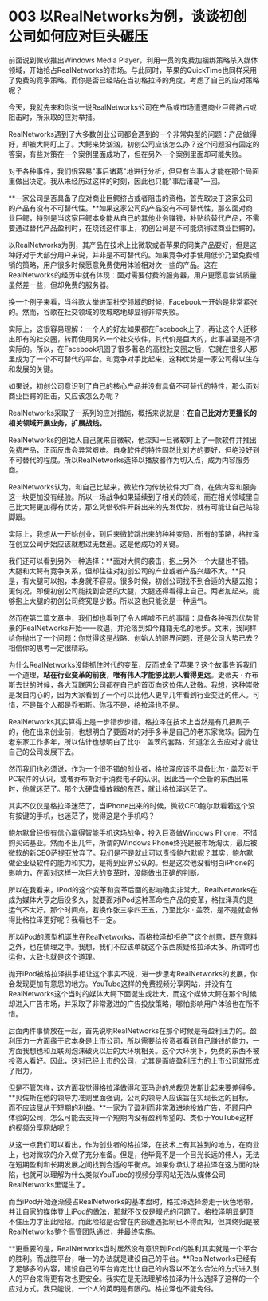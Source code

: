 # 003 以RealNetworks为例，谈谈初创公司如何应对巨头碾压

前面说到微软推出Windows Media
Player，利用一贯的免费加捆绑策略杀入媒体领域，开始抢占RealNetworks的市场。与此同时，苹果的QuickTime也同样采用了免费的竞争策略。而你是否已经站在当初格拉泽的角度，考虑了自己的应对策略呢？

今天，我就先来和你说一说RealNetworks公司在产品或市场遭遇商业巨鳄挤占或阻击时，所采取的应对举措。

RealNetworks遇到了大多数创业公司都会遇到的一个非常典型的问题：产品做得好，却被大鳄盯上了。大鳄来势汹汹，初创公司应该怎么办？这个问题没有固定的答案，有些对策在一个案例里面成功了，但在另外一个案例里面却可能失败。

对于各种事件，我们很容易"事后诸葛"地进行分析，但只有当事人才能在那个局面里做出决定。我从未经历过这样的时刻，因此也只能"事后诸葛"一回。

**一家公司是否具备了应对商业巨鳄挤占或者阻击的资格，首先取决于这家公司的产品有没有不可替代性。**如果这家公司的产品没有不可替代性，那么面对商业巨鳄，特别是当这家巨鳄本身能从自己的其他业务赚钱，补贴给替代产品，不需要通过替代产品盈利时，在烧钱这件事上，初创公司是不可能烧得过商业巨鳄的。

以RealNetworks为例，其产品在技术上比微软或者苹果的同类产品要好，但是这种好对于大部分用户来说，并非是不可替代的。如果竞争对手使用低价乃至免费倾销的策略，用户很多时候愿意免费使用体验相对次一些的产品。这在RealNetworks的经历中就有体现：面对需要付费的服务器，用户更愿意尝试质量虽然差一些，但却免费的服务器。

换一个例子来看，当谷歌大举进军社交领域的时候，Facebook一开始是非常紧张的。然而，谷歌在社交领域的攻城略地却显得非常失败。

实际上，这很容易理解：一个人的好友如果都在Facebook上了，再让这个人迁移出即有的社交圈，转而使用另外一个社交软件，其代价是巨大的，此事甚至是不切实际的。所以，在Facebook巩固了很多著名的高校社交圈之后，它就在很多人那里成为了一个不可替代的平台。和竞争对手比起来，这种优势是一家公司得以生存和发展的关键。

如果说，初创公司意识到了自己的核心产品并没有具备不可替代的特性，那么面对商业巨鳄的阻击，又应该怎么办呢？

RealNetworks采取了一系列的应对措施，概括来说就是：**在自己比对方更擅长的相关领域开展业务，扩展战线。**

RealNetworks的创始人自己就来自微软，他深知一旦微软盯上了一款软件并推出免费产品，正面反击会异常艰难。自身软件的特性固然比对方的要好，但绝没好到不可替代的程度。所以RealNetworks选择以播放器作为切入点，成为内容服务商。

RealNetworks认为，和自己比起来，微软作为传统软件大厂商，在做内容和服务这一块更加没有经验。所以一场战争如果延续到了相关的领域，而在相关领域里自己比大鳄更加得有优势，那么凭借软件开辟出来的先发优势，就有可能让自己站稳脚跟。

实际上，我想从一开始创业，到后来微软跳出来的种种变局，所有的策略，格拉泽在创立公司伊始应该就想过无数遍。这是他成功的关键。

我们还可以看到另外一种选择：**面对大鳄的袭击，抱上另外一个大腿也不错。大腿和大鳄有竞争关系，但却往往对初创公司的产业或者产品兴趣不大。**只是，有大腿可以抱，本身就不容易。很多时候，初创公司找不到合适的大腿去抱；更何况，即便初创公司能找到合适的大腿，大腿还得看得上自己。两者加起来，能够抱上大腿的初创公司终究是少数。所以这也只能说是一种运气。

然而在第二篇文章中，我们却也看到了令人唏嘘不已的事情：具备各种强烈优势背景的RealNetworks开始一一败退，并沦落到如今籍籍无名的地步。文末，我同样给你抛出了一个问题：你觉得这是战略、创始人的眼界问题，还是公司大势已去？相信你的思考一定很精彩。

为什么RealNetworks没能抓住时代的变革，反而成全了苹果？这个故事告诉我们一个道理，**站在行业变革的前夜，唯有伟人才能够比别人看得更远**。史蒂夫
·
乔布斯去世的时候，各大互联网公司都在自己的首页向这位伟人致敬。我想，这种崇敬是发自内心的，因为大家看到了一个可以比他人更早几年看到行业变迁的伟人。可惜，不是每个人都是乔布斯。你我不是，格拉泽也不是。

RealNetworks其实算得上是一步错步步错。格拉泽在技术上当然是有几把刷子的，他在出来创业前，也想明白了要面对的对手多半是自己的老东家微软。因为在老东家工作多年，所以估计也想明白了比尔
· 盖茨的套路，知道怎么去应对才能让自己的公司发展下去。

然而我们也必须说，作为一个很不错的创业者，格拉泽应该不具备比尔 ·
盖茨对于PC软件的认识，或者乔布斯对于消费电子的认识。因此当一个全新的东西出来时，他就迷茫了。那个大硬盘播放器的东西，就让格拉泽迷茫了。

其实不仅仅是格拉泽迷茫了，当iPhone出来的时候，微软CEO鲍尔默看着这个没有按键的手机，也迷茫了，觉得这是个手机吗？

鲍尔默曾经很有信心赢得智能手机这场战争，投入巨资做Windows
Phone，不惜购买诺基亚。然而不出几年，所谓的Windows
Phone终究是被市场淘汰，最后被微软的新CEO萨提亚放弃了。我们是不是就此可以责怪鲍尔默呢？其实，鲍尔默做企业级软件的能力和实力，是得到业界公认的。但是这次他没看明白iPhone的影响力，在面对这样一次巨大的变革时，没能做出正确的判断。

所以在我看来，iPod的这个变革和变革后面的影响确实非常大。RealNetworks在成为媒体大亨之后没多久，就要面对iPod这种革命性产品的变革，格拉泽真的是运气不太好。那个时间点，若换作张三李四王五，乃至比尔
· 盖茨，是不是就会做得比格拉泽更好呢？我看也不一定。

所以iPod的原型机诞生在RealNetworks，而格拉泽却拒绝了这个创意，既在意料之外，也在情理之中。我想，我们不应该单就这个东西质疑格拉泽太多。所谓时也运也，大致也就是这个道理。

抛开iPod被格拉泽拱手相让这个事实不说，进一步思考RealNetworks的发展，你会发现更加有意思的地方。YouTube这样的免费视频分享网站，并没有在RealNetworks这个当时的媒体大鳄下面诞生或壮大，而这个媒体大鳄在那个时候却进入广告市场，并采取了非常激进的广告投放策略，哪怕影响用户体验也在所不惜。

后面两件事情放在一起，首先说明RealNetworks在那个时候是有盈利压力的。盈利压力一方面缘于它本身是上市公司，所以需要给投资者看到自己赚钱的能力，一方面我想也和互联网泡沫破灭以后的大环境相关。这个大环境下，免费的东西不被投资人看好。因此，这对已经上市的公司，尤其是面临盈利压力的上市公司就形成了阻力。

但是不管怎样，这方面我觉得格拉泽做得和亚马逊的总裁贝佐斯比起来要差得多。**贝佐斯在他的领导力准则里面强调，公司的领导人应该旨在实现长远的目标，而不应该屈从于短期的利益。**一家为了盈利而非常激进地投放广告，不顾用户体验的公司，怎么可能去支持一个短期内没有盈利希望的、类似于YouTube这样的视频分享网站呢？

从这一点我们可以看出，作为创业者的格拉泽，在技术上有其独到的地方，在商业上，也对微软的介入做了充分准备。但是，他毕竟不是一个目光长远的伟人，无法在短期盈利和长期发展之间找到合适的平衡点。如果你承认了格拉泽在这方面的缺陷，也就可以理解为什么类似YouTube的视频分享网站无法从媒体公司RealNetworks里诞生了。

而当iPod开始逐渐侵占RealNetworks的基本盘时，格拉泽选择游走于灰色地带，并让自家的媒体登上iPod的做法，那就不仅仅是眼光的问题了。格拉泽明显是顶不住压力才出此险招。而此险招是否曾在内部遭遇抵制已不得而知，但其终归是被RealNetworks整个高管团队通过，并最终实施。

**更重要的是，RealNetworks当时居然没有意识到iPod的胜利其实就是一个平台的胜利。而战胜平台，唯一的办法就是建设自己的平台。**RealNetworks已经有了足够多的内容，建设自己的平台肯定比让自己的内容以不怎么合法的方式进入别人的平台来得更有效也更安全。我实在是无法理解格拉泽为什么选择了这样的一个应对方式。我只能说，一个人的英明是有限的。格拉泽也不能免俗。
